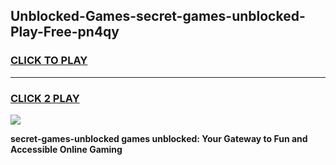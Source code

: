 
## Unblocked-Games-secret-games-unblocked-Play-Free-pn4qy
<h3>
<a href="https://premium76.site?title=secret-games-unblocked&ref=22A">CLICK TO PLAY</a></h3>
<hr>

<h3>
<a href="https://premium76.site?title=secret-games-unblocked&ref=22A">CLICK 2 PLAY</a>
  
</h3>

<a href="https://premium76.site?title=secret-games-unblocked&ref=22A"><img src="https://clearcache.store/games.png"></a>


**secret-games-unblocked games unblocked: Your Gateway to Fun and Accessible Online Gaming**
